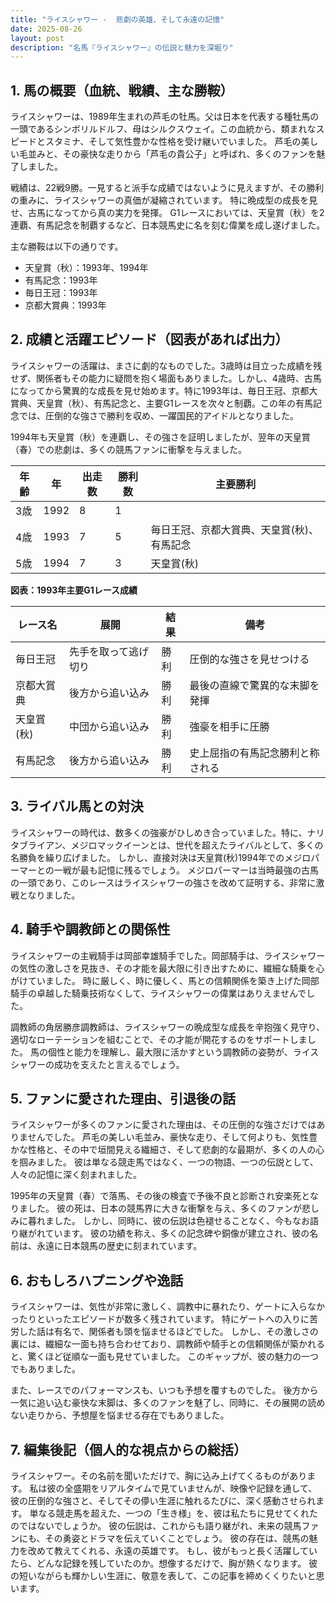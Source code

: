 ```yaml
---
title: "ライスシャワー -  悲劇の英雄、そして永遠の記憶"
date: 2025-08-26
layout: post
description: "名馬『ライスシャワー』の伝説と魅力を深堀り"
---
```


## 1. 馬の概要（血統、戦績、主な勝鞍）

ライスシャワーは、1989年生まれの芦毛の牡馬。父は日本を代表する種牡馬の一頭であるシンボリルドルフ、母はシルクスウェイ。この血統から、類まれなスピードとスタミナ、そして気性豊かな性格を受け継いでいました。  芦毛の美しい毛並みと、その豪快な走りから「芦毛の貴公子」と呼ばれ、多くのファンを魅了しました。

戦績は、22戦9勝。一見すると派手な成績ではないように見えますが、その勝利の重みに、ライスシャワーの真価が凝縮されています。  特に晩成型の成長を見せ、古馬になってから真の実力を発揮。  G1レースにおいては、天皇賞（秋）を2連覇、有馬記念を制覇するなど、日本競馬史に名を刻む偉業を成し遂げました。

主な勝鞍は以下の通りです。

* 天皇賞（秋）：1993年、1994年
* 有馬記念：1993年
* 毎日王冠：1993年
* 京都大賞典：1993年


## 2. 成績と活躍エピソード（図表があれば出力）

ライスシャワーの活躍は、まさに劇的なものでした。3歳時は目立った成績を残せず、関係者もその能力に疑問を抱く場面もありました。しかし、4歳時、古馬になってから驚異的な成長を見せ始めます。特に1993年は、毎日王冠、京都大賞典、天皇賞（秋）、有馬記念と、主要G1レースを次々と制覇。この年の有馬記念では、圧倒的な強さで勝利を収め、一躍国民的アイドルとなりました。

1994年も天皇賞（秋）を連覇し、その強さを証明しましたが、翌年の天皇賞（春）での悲劇は、多くの競馬ファンに衝撃を与えました。

| 年齢 | 年 | 出走数 | 勝利数 | 主要勝利 |
|---|---|---|---|---|
| 3歳 | 1992 | 8 | 1 |  |
| 4歳 | 1993 | 7 | 5 | 毎日王冠、京都大賞典、天皇賞(秋)、有馬記念 |
| 5歳 | 1994 | 7 | 3 | 天皇賞(秋) |


**図表：1993年主要G1レース成績**

| レース名 | 展開 | 結果 | 備考 |
|---|---|---|---|
| 毎日王冠 | 先手を取って逃げ切り | 勝利 | 圧倒的な強さを見せつける |
| 京都大賞典 | 後方から追い込み | 勝利 | 最後の直線で驚異的な末脚を発揮 |
| 天皇賞(秋) | 中団から追い込み | 勝利 | 強豪を相手に圧勝 |
| 有馬記念 | 後方から追い込み | 勝利 | 史上屈指の有馬記念勝利と称される |


## 3. ライバル馬との対決

ライスシャワーの時代は、数多くの強豪がひしめき合っていました。特に、ナリタブライアン、メジロマックイーンとは、世代を超えたライバルとして、多くの名勝負を繰り広げました。  しかし、直接対決は天皇賞(秋)1994年でのメジロパーマーとの一戦が最も記憶に残るでしょう。  メジロパーマーは当時最強の古馬の一頭であり、このレースはライスシャワーの強さを改めて証明する、非常に激戦となりました。


## 4. 騎手や調教師との関係性

ライスシャワーの主戦騎手は岡部幸雄騎手でした。岡部騎手は、ライスシャワーの気性の激しさを見抜き、その才能を最大限に引き出すために、繊細な騎乗を心がけていました。  時に厳しく、時に優しく、馬との信頼関係を築き上げた岡部騎手の卓越した騎乗技術なくして、ライスシャワーの偉業はありえませんでした。

調教師の角居勝彦調教師は、ライスシャワーの晩成型な成長を辛抱強く見守り、適切なローテーションを組むことで、その才能が開花するのをサポートしました。  馬の個性と能力を理解し、最大限に活かすという調教師の姿勢が、ライスシャワーの成功を支えたと言えるでしょう。


## 5. ファンに愛された理由、引退後の話

ライスシャワーが多くのファンに愛された理由は、その圧倒的な強さだけではありませんでした。  芦毛の美しい毛並み、豪快な走り、そして何よりも、気性豊かな性格と、その中で垣間見える繊細さ、そして悲劇的な最期が、多くの人の心を掴みました。  彼は単なる競走馬ではなく、一つの物語、一つの伝説として、人々の記憶に深く刻まれました。

1995年の天皇賞（春）で落馬、その後の検査で予後不良と診断され安楽死となりました。  彼の死は、日本の競馬界に大きな衝撃を与え、多くのファンが悲しみに暮れました。  しかし、同時に、彼の伝説は色褪せることなく、今もなお語り継がれています。  彼の功績を称え、多くの記念碑や銅像が建立され、彼の名前は、永遠に日本競馬の歴史に刻まれています。


## 6. おもしろハプニングや逸話

ライスシャワーは、気性が非常に激しく、調教中に暴れたり、ゲートに入らなかったりといったエピソードが数多く残されています。  特にゲートへの入りに苦労した話は有名で、関係者も頭を悩ませるほどでした。  しかし、その激しさの裏には、繊細な一面も持ち合わせており、調教師や騎手との信頼関係が築かれると、驚くほど従順な一面も見せていました。  このギャップが、彼の魅力の一つでもありました。

また、レースでのパフォーマンスも、いつも予想を覆すものでした。  後方から一気に追い込む豪快な末脚は、多くのファンを魅了し、同時に、その展開の読めない走りから、予想屋を悩ませる存在でもありました。


## 7. 編集後記（個人的な視点からの総括）

ライスシャワー。その名前を聞いただけで、胸に込み上げてくるものがあります。  私は彼の全盛期をリアルタイムで見ていませんが、映像や記録を通して、彼の圧倒的な強さと、そしてその儚い生涯に触れるたびに、深く感動させられます。  単なる競走馬を超えた、一つの「生き様」を、彼は私たちに見せてくれたのではないでしょうか。  彼の伝説は、これからも語り継がれ、未来の競馬ファンにも、その勇姿とドラマを伝えていくことでしょう。  彼の存在は、競馬の魅力を改めて教えてくれる、永遠の英雄です。  もし、彼がもっと長く活躍していたら、どんな記録を残していたのか。想像するだけで、胸が熱くなります。  彼の短いながらも輝かしい生涯に、敬意を表して、この記事を締めくくりたいと思います。
